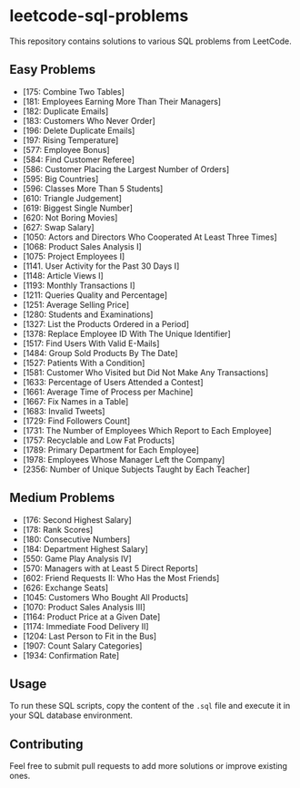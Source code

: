# leetcode-sql-problems

This repository contains solutions to various SQL problems from LeetCode.

## Easy Problems
- [175: Combine Two Tables]
- [181: Employees Earning More Than Their Managers]
- [182: Duplicate Emails]
- [183: Customers Who Never Order]
- [196: Delete Duplicate Emails]
- [197: Rising Temperature]
- [577: Employee Bonus]
- [584: Find Customer Referee]
- [586: Customer Placing the Largest Number of Orders]
- [595: Big Countries]
- [596: Classes More Than 5 Students]
- [610: Triangle Judgement]
- [619: Biggest Single Number]
- [620: Not Boring Movies]
- [627: Swap Salary]
- [1050: Actors and Directors Who Cooperated At Least Three Times]
- [1068: Product Sales Analysis I]
- [1075: Project Employees I]
- [1141. User Activity for the Past 30 Days I]
- [1148: Article Views I]
- [1193: Monthly Transactions I]
- [1211: Queries Quality and Percentage]
- [1251: Average Selling Price]
- [1280: Students and Examinations]
- [1327: List the Products Ordered in a Period]
- [1378: Replace Employee ID With The Unique Identifier]
- [1517: Find Users With Valid E-Mails]
- [1484: Group Sold Products By The Date]
- [1527: Patients With a Condition]
- [1581: Customer Who Visited but Did Not Make Any Transactions]
- [1633: Percentage of Users Attended a Contest]
- [1661: Average Time of Process per Machine]
- [1667: Fix Names in a Table]
- [1683: Invalid Tweets]
- [1729: Find Followers Count]
- [1731: The Number of Employees Which Report to Each Employee]
- [1757: Recyclable and Low Fat Products]
- [1789: Primary Department for Each Employee]
- [1978: Employees Whose Manager Left the Company]
- [2356: Number of Unique Subjects Taught by Each Teacher]

## Medium Problems
- [176: Second Highest Salary]
- [178: Rank Scores]
- [180: Consecutive Numbers]
- [184: Department Highest Salary]
- [550: Game Play Analysis IV]
- [570: Managers with at Least 5 Direct Reports]
- [602: Friend Requests II: Who Has the Most Friends]
- [626: Exchange Seats]
- [1045: Customers Who Bought All Products]
- [1070: Product Sales Analysis III]
- [1164: Product Price at a Given Date]
- [1174: Immediate Food Delivery II]
- [1204: Last Person to Fit in the Bus]
- [1907: Count Salary Categories]
- [1934: Confirmation Rate]
  
## Usage
To run these SQL scripts, copy the content of the `.sql` file and execute it in your SQL database environment.

## Contributing
Feel free to submit pull requests to add more solutions or improve existing ones.
